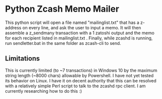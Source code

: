 # Python Zcash Memo Mailer

This python script will open a file named "mailinglist.txt" that has a z-address on every line, and ask the user
to input a memo. It will then assemble a z_sendmany transaction with a 1 zatoshi output and the memo for each recipient listed in
mailinglist.txt . Finally, while zcashd is running, run sendletter.bat in the same folder as zcash-cli to send.

## Limitations

This is currently limited (to ~7 transactions) in Windows 10 by the maximum string length (~8000 chars) allowable by Powershell. I have not yet tested its behavior on Linux. I have it on decent authority that this can be resolved with a relatively simple Perl script to talk to the zcashd rpc client. I am currently researching how to do this :)

